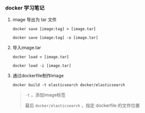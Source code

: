 ### docker 学习笔记

1. image 导出为 tar 文件

   `docker save [image:tag] > [image.tar]`

   `docker save [image:tag] -o [image.tar]`

2. 导入image.tar

   `docker load < [image.tar]`

   `docker load -i [image.tar]`
   
3. 通过dockerfile制作image

   `docker build -t elasticsearch docker/elasticsearch`

   >  `-t` ，添加image标签
   >
   > 最后 `docker/elasticsearch` ，指定 dockerfile 的文件位置

   